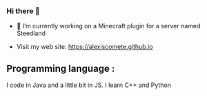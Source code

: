 ### Hi there 👋

- 🔭 I’m currently working on a Minecraft plugin for a server named Steedland

- Visit my web site: https://alexiscomete.github.io

## Programming language :

I code in Java and a little bit in JS.
I learn C++ and Python 
<!--
**Alexiscomete/Alexiscomete** is a ✨ _special_ ✨ repository because its `README.md` (this file) appears on your GitHub profile.

Here are some ideas to get you started:

- 🔭 I’m currently working on ...
- 🌱 I’m currently learning ...
- 👯 I’m looking to collaborate on ...
- 🤔 I’m looking for help with ...
- 💬 Ask me about ...
- 📫 How to reach me: ...
- 😄 Pronouns: ...
- ⚡ Fun fact: ...
-->
